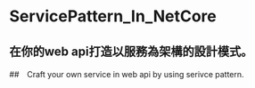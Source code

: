 # ServicePattern_In_NetCore
## 在你的web api打造以服務為架構的設計模式。
##　Craft your own service in web api by using serivce pattern.
